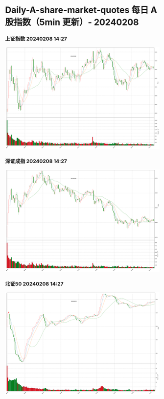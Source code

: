 
# Daily-A-share-market-quotes 每日 A 股指数（5min 更新）- 20240208

### 上证指数 20240208 14:27
![](./fig/2024/2/20240208-sh000001.png)

### 深证成指 20240208 14:27
![](./fig/2024/2/20240208-sz399001.png)

### 北证50 20240208 14:27
![](./fig/2024/2/20240208-bj899050.png)

